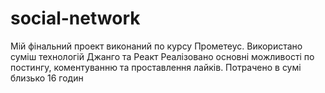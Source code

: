 # social-network
Мій фінальний проект виконаний по курсу Прометеус.
Використано суміш технологій Джанго та Реакт
Реалізовано основні можливості по постингу, коментуванню та проставлення лайків.
Потрачено в сумі близько 16 годин
